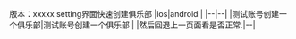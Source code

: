 版本：xxxxx
setting界面快速创建俱乐部
|ios|android  |
|--|--|
|测试账号创建一个俱乐部|测试账号创建一个俱乐部 |
|然后回退上一页面看是否正常.|--|

<!--stackedit_data:
eyJoaXN0b3J5IjpbMTcyMTYwXX0=
-->
